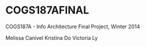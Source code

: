COGS187AFINAL
=============

COGS187A - Info Architecture Final Project, Winter 2014

Melissa Canivel
Kristina Do 
Victoria Ly 


